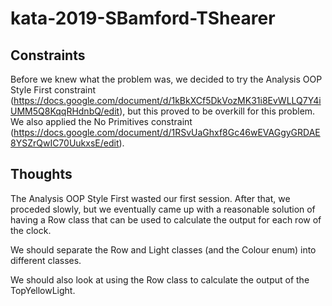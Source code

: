 # kata-2019-SBamford-TShearer

## Constraints

Before we knew what the problem was, we decided to try the Analysis OOP Style First constraint (https://docs.google.com/document/d/1kBkXCf5DkVozMK31i8EvWLLQ7Y4iUMM5Q8KqqRHdnbQ/edit), but this proved to be overkill for this problem.
We also applied the No Primitives constraint (https://docs.google.com/document/d/1RSvUaGhxf8Gc46wEVAGgyGRDAE8YSZrQwIC70UukxsE/edit).

## Thoughts

The Analysis OOP Style First wasted our first session.
After that, we proceded slowly, but we eventually came up with a reasonable solution of having a Row class that can be used to calculate the output for each row of the clock.

We should separate the Row and Light classes (and the Colour enum) into different classes.

We should also look at using the Row class to calculate the output of the TopYellowLight. 
